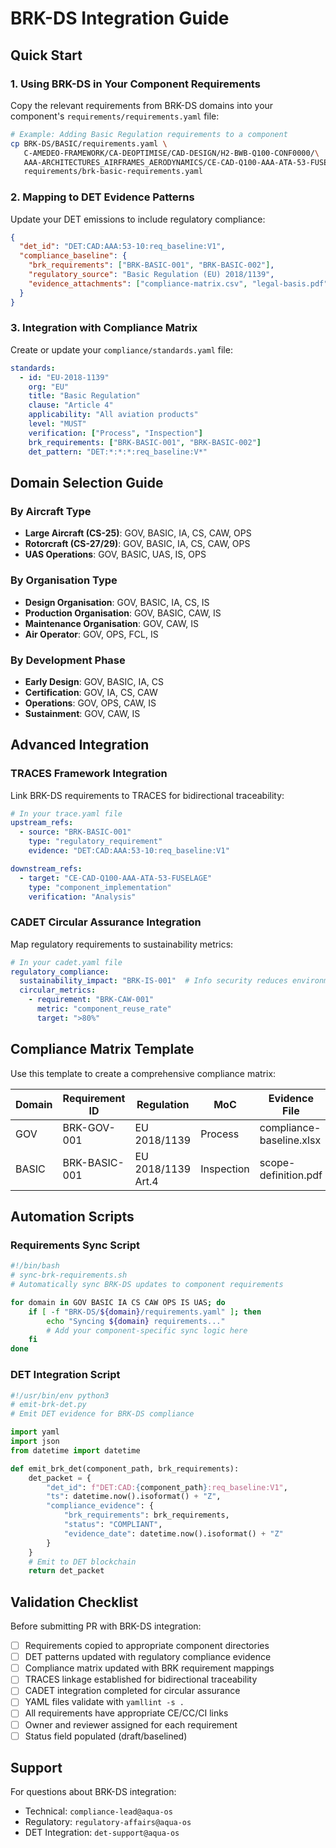 # BRK-DS Integration Guide

## Quick Start

### 1. Using BRK-DS in Your Component Requirements

Copy the relevant requirements from BRK-DS domains into your component's `requirements/requirements.yaml` file:

```bash
# Example: Adding Basic Regulation requirements to a component
cp BRK-DS/BASIC/requirements.yaml \
   C-AMEDEO-FRAMEWORK/CA-DEOPTIMISE/CAD-DESIGN/H2-BWB-Q100-CONF0000/\
   AAA-ARCHITECTURES_AIRFRAMES_AERODYNAMICS/CE-CAD-Q100-AAA-ATA-53-FUSELAGE/\
   requirements/brk-basic-requirements.yaml
```

### 2. Mapping to DET Evidence Patterns

Update your DET emissions to include regulatory compliance:

```json
{
  "det_id": "DET:CAD:AAA:53-10:req_baseline:V1",
  "compliance_baseline": {
    "brk_requirements": ["BRK-BASIC-001", "BRK-BASIC-002"],
    "regulatory_source": "Basic Regulation (EU) 2018/1139",
    "evidence_attachments": ["compliance-matrix.csv", "legal-basis.pdf"]
  }
}
```

### 3. Integration with Compliance Matrix

Create or update your `compliance/standards.yaml` file:

```yaml
standards:
  - id: "EU-2018-1139"
    org: "EU"
    title: "Basic Regulation"
    clause: "Article 4"
    applicability: "All aviation products"
    level: "MUST"
    verification: ["Process", "Inspection"]
    brk_requirements: ["BRK-BASIC-001", "BRK-BASIC-002"]
    det_pattern: "DET:*:*:*:req_baseline:V*"
```

## Domain Selection Guide

### By Aircraft Type
- **Large Aircraft (CS-25)**: GOV, BASIC, IA, CS, CAW, OPS
- **Rotorcraft (CS-27/29)**: GOV, BASIC, IA, CS, CAW, OPS
- **UAS Operations**: GOV, BASIC, UAS, IS, OPS

### By Organisation Type
- **Design Organisation**: GOV, BASIC, IA, CS, IS
- **Production Organisation**: GOV, BASIC, CAW, IS  
- **Maintenance Organisation**: GOV, CAW, IS
- **Air Operator**: GOV, OPS, FCL, IS

### By Development Phase
- **Early Design**: GOV, BASIC, IA, CS
- **Certification**: GOV, IA, CS, CAW
- **Operations**: GOV, OPS, CAW, IS
- **Sustainment**: GOV, CAW, IS

## Advanced Integration

### TRACES Framework Integration
Link BRK-DS requirements to TRACES for bidirectional traceability:

```yaml
# In your trace.yaml file
upstream_refs:
  - source: "BRK-BASIC-001"
    type: "regulatory_requirement"
    evidence: "DET:CAD:AAA:53-10:req_baseline:V1"

downstream_refs:
  - target: "CE-CAD-Q100-AAA-ATA-53-FUSELAGE"
    type: "component_implementation"
    verification: "Analysis"
```

### CADET Circular Assurance Integration
Map regulatory requirements to sustainability metrics:

```yaml
# In your cadet.yaml file
regulatory_compliance:
  sustainability_impact: "BRK-IS-001"  # Info security reduces environmental impact
  circular_metrics:
    - requirement: "BRK-CAW-001"
      metric: "component_reuse_rate"
      target: ">80%"
```

## Compliance Matrix Template

Use this template to create a comprehensive compliance matrix:

| Domain | Requirement ID | Regulation | MoC | Evidence File | Status | Owner | Review Date |
|---------|---------------|------------|-----|---------------|--------|-------|-------------|
| GOV | BRK-GOV-001 | EU 2018/1139 | Process | compliance-baseline.xlsx | DONE | compliance-lead | 2025-Q2 |
| BASIC | BRK-BASIC-001 | EU 2018/1139 Art.4 | Inspection | scope-definition.pdf | DONE | regulatory-affairs | 2025-Q1 |

## Automation Scripts

### Requirements Sync Script
```bash
#!/bin/bash
# sync-brk-requirements.sh
# Automatically sync BRK-DS updates to component requirements

for domain in GOV BASIC IA CS CAW OPS IS UAS; do
    if [ -f "BRK-DS/${domain}/requirements.yaml" ]; then
        echo "Syncing ${domain} requirements..."
        # Add your component-specific sync logic here
    fi
done
```

### DET Integration Script
```python
#!/usr/bin/env python3
# emit-brk-det.py
# Emit DET evidence for BRK-DS compliance

import yaml
import json
from datetime import datetime

def emit_brk_det(component_path, brk_requirements):
    det_packet = {
        "det_id": f"DET:CAD:{component_path}:req_baseline:V1",
        "ts": datetime.now().isoformat() + "Z",
        "compliance_evidence": {
            "brk_requirements": brk_requirements,
            "status": "COMPLIANT",
            "evidence_date": datetime.now().isoformat() + "Z"
        }
    }
    # Emit to DET blockchain
    return det_packet
```

## Validation Checklist

Before submitting PR with BRK-DS integration:

- [ ] Requirements copied to appropriate component directories
- [ ] DET patterns updated with regulatory compliance evidence
- [ ] Compliance matrix updated with BRK requirement mappings
- [ ] TRACES linkage established for bidirectional traceability
- [ ] CADET integration completed for circular assurance
- [ ] YAML files validate with `yamllint -s .`
- [ ] All requirements have appropriate CE/CC/CI links
- [ ] Owner and reviewer assigned for each requirement
- [ ] Status field populated (draft/baselined)

## Support

For questions about BRK-DS integration:
- Technical: `compliance-lead@aqua-os`
- Regulatory: `regulatory-affairs@aqua-os`
- DET Integration: `det-support@aqua-os`